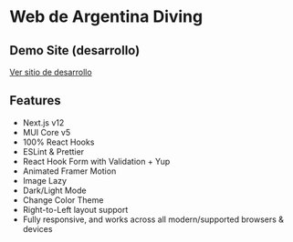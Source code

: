 # Web de Argentina Diving 

## Demo Site (desarrollo)

[Ver sitio de desarrollo](https://site-git-develop-juanbaranowa.vercel.app/)

## Features

* Next.js v12
* MUI Core v5
* 100% React Hooks
* ESLint & Prettier
* React Hook Form with Validation + Yup
* Animated Framer Motion
* Image Lazy
* Dark/Light Mode
* Change Color Theme
* Right-to-Left layout support
* Fully responsive, and works across all modern/supported browsers & devices

